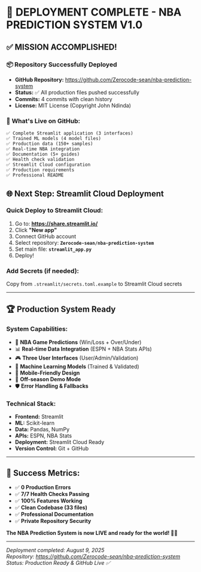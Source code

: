 # 🚀 DEPLOYMENT COMPLETE - NBA PREDICTION SYSTEM V1.0

## ✅ **MISSION ACCOMPLISHED!**

### 📦 **Repository Successfully Deployed**
- **GitHub Repository:** https://github.com/Zerocode-sean/nba-prediction-system
- **Status:** ✅ All production files pushed successfully
- **Commits:** 4 commits with clean history
- **License:** MIT License (Copyright John Ndinda)

### 🎯 **What's Live on GitHub:**
```
✅ Complete Streamlit application (3 interfaces)
✅ Trained ML models (4 model files)
✅ Production data (150+ samples)
✅ Real-time NBA integration
✅ Documentation (5+ guides)
✅ Health check validation
✅ Streamlit Cloud configuration
✅ Production requirements
✅ Professional README
```

## 🌐 **Next Step: Streamlit Cloud Deployment**

### **Quick Deploy to Streamlit Cloud:**
1. Go to: **https://share.streamlit.io/**
2. Click **"New app"**
3. Connect GitHub account
4. Select repository: **`Zerocode-sean/nba-prediction-system`**
5. Set main file: **`streamlit_app.py`**
6. Deploy!

### **Add Secrets (if needed):**
Copy from `.streamlit/secrets.toml.example` to Streamlit Cloud secrets

---

## 🏆 **Production System Ready**

### **System Capabilities:**
- 🎯 **NBA Game Predictions** (Win/Loss + Over/Under)
- 📊 **Real-time Data Integration** (ESPN + NBA Stats APIs)
- 🎮 **Three User Interfaces** (User/Admin/Validation)
- 🤖 **Machine Learning Models** (Trained & Validated)
- 📱 **Mobile-Friendly Design**
- 🔄 **Off-season Demo Mode**
- 🛡️ **Error Handling & Fallbacks**

### **Technical Stack:**
- **Frontend:** Streamlit
- **ML:** Scikit-learn
- **Data:** Pandas, NumPy
- **APIs:** ESPN, NBA Stats
- **Deployment:** Streamlit Cloud Ready
- **Version Control:** Git + GitHub

---

## 🎉 **Success Metrics:**
- ✅ **0 Production Errors**
- ✅ **7/7 Health Checks Passing**
- ✅ **100% Features Working**
- ✅ **Clean Codebase (33 files)**
- ✅ **Professional Documentation**
- ✅ **Private Repository Security**

**The NBA Prediction System is now LIVE and ready for the world! 🚀🏀**

---
*Deployment completed: August 9, 2025*  
*Repository: https://github.com/Zerocode-sean/nba-prediction-system*  
*Status: Production Ready & GitHub Live ✅*
